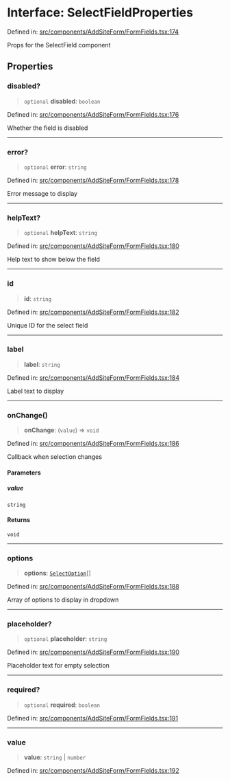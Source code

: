 # Interface: SelectFieldProperties

Defined in: [src/components/AddSiteForm/FormFields.tsx:174](https://github.com/Nick2bad4u/Uptime-Watcher/blob/dca5483e793478722cd3e6e125cafcec5fc771f0/src/components/AddSiteForm/FormFields.tsx#L174)

Props for the SelectField component

## Properties

### disabled?

> `optional` **disabled**: `boolean`

Defined in: [src/components/AddSiteForm/FormFields.tsx:176](https://github.com/Nick2bad4u/Uptime-Watcher/blob/dca5483e793478722cd3e6e125cafcec5fc771f0/src/components/AddSiteForm/FormFields.tsx#L176)

Whether the field is disabled

***

### error?

> `optional` **error**: `string`

Defined in: [src/components/AddSiteForm/FormFields.tsx:178](https://github.com/Nick2bad4u/Uptime-Watcher/blob/dca5483e793478722cd3e6e125cafcec5fc771f0/src/components/AddSiteForm/FormFields.tsx#L178)

Error message to display

***

### helpText?

> `optional` **helpText**: `string`

Defined in: [src/components/AddSiteForm/FormFields.tsx:180](https://github.com/Nick2bad4u/Uptime-Watcher/blob/dca5483e793478722cd3e6e125cafcec5fc771f0/src/components/AddSiteForm/FormFields.tsx#L180)

Help text to show below the field

***

### id

> **id**: `string`

Defined in: [src/components/AddSiteForm/FormFields.tsx:182](https://github.com/Nick2bad4u/Uptime-Watcher/blob/dca5483e793478722cd3e6e125cafcec5fc771f0/src/components/AddSiteForm/FormFields.tsx#L182)

Unique ID for the select field

***

### label

> **label**: `string`

Defined in: [src/components/AddSiteForm/FormFields.tsx:184](https://github.com/Nick2bad4u/Uptime-Watcher/blob/dca5483e793478722cd3e6e125cafcec5fc771f0/src/components/AddSiteForm/FormFields.tsx#L184)

Label text to display

***

### onChange()

> **onChange**: (`value`) => `void`

Defined in: [src/components/AddSiteForm/FormFields.tsx:186](https://github.com/Nick2bad4u/Uptime-Watcher/blob/dca5483e793478722cd3e6e125cafcec5fc771f0/src/components/AddSiteForm/FormFields.tsx#L186)

Callback when selection changes

#### Parameters

##### value

`string`

#### Returns

`void`

***

### options

> **options**: [`SelectOption`](SelectOption.md)[]

Defined in: [src/components/AddSiteForm/FormFields.tsx:188](https://github.com/Nick2bad4u/Uptime-Watcher/blob/dca5483e793478722cd3e6e125cafcec5fc771f0/src/components/AddSiteForm/FormFields.tsx#L188)

Array of options to display in dropdown

***

### placeholder?

> `optional` **placeholder**: `string`

Defined in: [src/components/AddSiteForm/FormFields.tsx:190](https://github.com/Nick2bad4u/Uptime-Watcher/blob/dca5483e793478722cd3e6e125cafcec5fc771f0/src/components/AddSiteForm/FormFields.tsx#L190)

Placeholder text for empty selection

***

### required?

> `optional` **required**: `boolean`

Defined in: [src/components/AddSiteForm/FormFields.tsx:191](https://github.com/Nick2bad4u/Uptime-Watcher/blob/dca5483e793478722cd3e6e125cafcec5fc771f0/src/components/AddSiteForm/FormFields.tsx#L191)

***

### value

> **value**: `string` \| `number`

Defined in: [src/components/AddSiteForm/FormFields.tsx:192](https://github.com/Nick2bad4u/Uptime-Watcher/blob/dca5483e793478722cd3e6e125cafcec5fc771f0/src/components/AddSiteForm/FormFields.tsx#L192)
